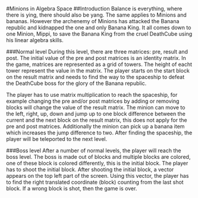 #Minions in Algebra Space
##Introduction 
Balance is everything, where there is ying, there should also be yang. The same applies to Minions and bananas. However the archenemy of Minions has attacked the Banana republic and kidnapped the one and only Banana King.
It all comes down to one Minion, Mippi, to save the Banana King from the cruel DeathCube using his linear algebra skills.

###Normal level
During this level, there are three matrices: pre, result and post. The initial value of the pre and post matrices is an identity matrix. In the game, matrices are represented as a grid of towers. The height of eacht tower represent the value in the matrix. The player starts on the start block on the result matrix and needs to find the way to the spaceship to defeat the DeathCube boss for the glory of the Banana republic. 

The player has to use matrix multiplication to reach the spaceship, for example changing the pre and/or post matrices by adding or removing blocks will change the value of the result matrix. The minion can move to the left, right, up, down and jump up to one block difference between the current and the next block on the result matrix, this does not apply for the pre and post matrices. Additionally the minion can pick up a banana item which increases the jump difference to two. After finding the spaceship, the player will be teleported to the next level.

###Boss level
After a number of normal levels, the player will reach the boss level. The boss is made out of blocks and multiple blocks are colored, one of these block is colored differently, this is the initial block. The player has to shoot the initial block. After shooting the initial block, a vector appears on the top left part of the screen. Using this vector, the player has to find the right translated coordinate (block) counting from the last shot block. If a wrong block is shot, then the game is over. 
